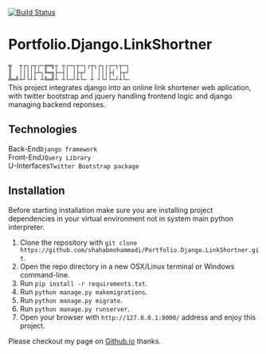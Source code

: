 [![Build Status](https://travis-ci.com/shahabmohammadi/Portfolio.Django.LinkShortner.svg?branch=master)](https://travis-ci.com/shahabmohammadi/Portfolio.Django.LinkShortner)

# Portfolio.Django.LinkShortner<br>
`╦  ┬┌┐┌┬┌─╔═╗┬ ┬┌─┐┬─┐┌┬┐┌┐┌┌─┐┬─┐`<br>
`║  ││││├┴┐╚═╗├─┤│ │├┬┘ │ │││├┤ ├┬┘`<br>
`╩═╝┴┘└┘┴ ┴╚═╝┴ ┴└─┘┴└─ ┴ ┘└┘└─┘┴└─`<br>
This project integrates django into an online link shortener web aplication, with twitter bootstrap and jquery handling frontend logic and
django managing backend reponses.

## Technologies

Back-End`Django framework`
<br>
Front-End`JQuery Library`
<br>
U-Interfaces`Twitter Bootstrap package`

## Installation

Before starting installation make sure you are installing project dependencies in your virtual environment not in system main python interpreter. 

1. Clone the repository with `git clone https://github.com/shahabmohammadi/Portfolio.Django.LinkShortner.git`.
1. Open the repo directory in a new OSX/Linux terminal or Windows command-line.
1. Run `pip install -r requirements.txt`.
1. Run `python manage.py makemigrations`.
1. Run `python manage.py migrate`.
1. Run `python manage.py runserver`.
1. Open your browser with `http://127.0.0.1:8000/` address and enjoy this project.


Please checkout my page on [Github.io](http://shahabmohammadi.github.io) thanks.
